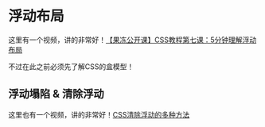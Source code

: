 # 浮动布局

这里有一个视频，讲的非常好！[【果冻公开课】CSS教程第七课：5分钟理解浮动布局](https://www.bilibili.com/video/BV1Tb411h7pF?from=search&seid=18300632342788177898)

不过在此之前必须先了解CSS的盒模型！

## 浮动塌陷 & 清除浮动

这里也有一个视频，讲的非常好！[CSS清除浮动的多种方法](https://www.bilibili.com/video/BV1XJ411u72L)